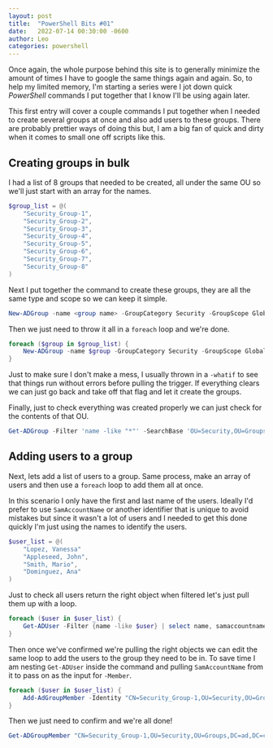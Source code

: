 ```yaml
---
layout: post
title:  "PowerShell Bits #01"
date:   2022-07-14 00:30:00 -0600
author: Leo
categories: powershell
---
```


Once again, the whole purpose behind this site is to generally minimize the amount of times I have to google the same things again and again. So, to help my limited memory, I'm starting a series were I jot down quick *PowerShell* commands I put together that I know I'll be using again later.

This first entry will cover a couple commands I put together when I needed to create several groups at once and also add users to these groups. There are probably prettier ways of doing this but, I am a big fan of quick and dirty when it comes to small one off scripts like this.

## Creating groups in bulk

I had a list of 8 groups that needed to be created, all under the same OU so we'll just start with an array for the names.

```powershell
$group_list = @(
	"Security_Group-1",
	"Security_Group-2",
	"Security_Group-3",
	"Security_Group-4",
	"Security_Group-5",
	"Security_Group-6",
	"Security_Group-7",
	"Security_Group-8"
)
```

Next I put together the command to create these groups, they are all the same type and scope so we can keep it simple.

```powershell
New-ADGroup -name <group name> -GroupCategory Security -GroupScope Global -Path "OU=Security,OU=Groups,DC=ad,DC=catorce,DC=uno"
```

Then we just need to throw it all in a `foreach` loop and we're done.

```powershell
foreach ($group in $group_list) {
	New-ADGroup -name $group -GroupCategory Security -GroupScope Global -Path 		"OU=Security,OU=Groups,DC=ad,DC=catorce,DC=uno" -whatif
}
```

Just to make sure I don't make a mess, I usually thrown in a `-whatif` to see that things run without errors before pulling the trigger. If everything clears we can just go back and take off that flag and let it create the groups. 

Finally, just to check everything was created properly we can just check for the contents of that OU.

```powershell
Get-ADGroup -Filter 'name -like "*"' -SearchBase 'OU=Security,OU=Groups,DC=ad,DC=catorce,DC=uno' | select name
```

## Adding users to a group

Next, lets add a list of users to a group. Same process, make an array of users and then use a `foreach` loop to add them all at once. 

In this scenario I only have the first and last name of the users. Ideally I'd prefer to use `SamAccountName` or another identifier that is unique to avoid mistakes but since it wasn't a lot of users and I needed to get this done quickly I'm just using the names to identify the users.

```powershell
$user_list = @(
	"Lopez, Vanessa"
	"Appleseed, John",
	"Smith, Mario",
	"Dominguez, Ana"
)
```

Just to check all users return the right object when filtered let's just pull them up with a loop.

```powershell
foreach ($user in $user_list) {
	Get-ADUser -Filter {name -like $user} | select name, samaccountname
}
```

Then once we've confirmed we're pulling the right objects we can edit the same loop to add the users to the group they need to be in. To save time I am nesting `Get-ADUser` inside the command and pulling `SamAccountName` from it to pass on as the input for `-Member`.

```powershell
foreach ($user in $user_list) {
	Add-AdGroupMember -Identity "CN=Security_Group-1,OU=Security,OU=Groups,DC=ad,DC=catorce,DC=uno" -Members (Get-ADUser -filter {name -like $user}).samaccountname -whatif
}
```

Then we just need to confirm and we're all done!

```powershell
Get-ADGroupMember "CN=Security_Group-1,OU=Security,OU=Groups,DC=ad,DC=catorce,DC=uno"
```

